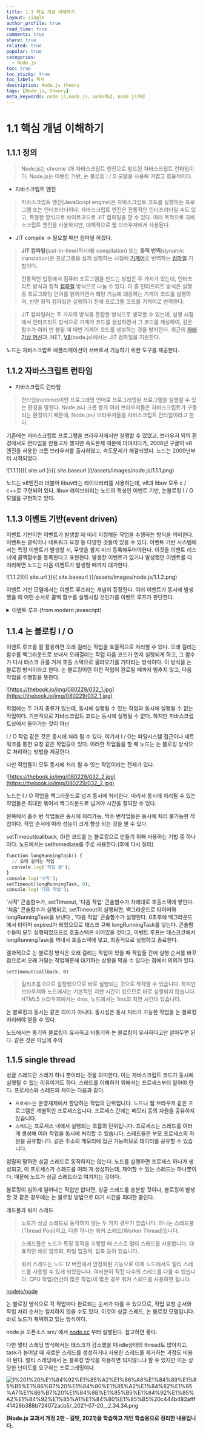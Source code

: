 ```yaml
---
title: 1.1 핵심 개념 이해하기
layout: single
author_profile: true
read_time: true
comments: true
share: true
related: true
popular: true
categories:
  - Node.js
toc: true
toc_sticky: true
toc_label: 목차
description: Node.js theory
tags: [Node.js, theory]
meta_keywords: node js,node.js, node개념, node.js개념
---
```


# 1.1 핵심 개념 이해하기

## 1.1.1 정의

> Node.js는 chrome V8 자바스크립트 엔진으로 빌드된 자바스크립트 런타임이다. Node.js는 이벤트 기반, 논 블로킹 I / O 모델을 사용해 가볍고 효율적이다.

- 자바스크립트 엔진

> 자바스크립트 엔진(JavaScript engine)은 자바스크립트 코드를 실행하는 프로그램 또는 인터프리터이다. 자바스크립트 엔진은 전통적인 인터프리터일 수도 있고, 특정한 방식으로 바이트코드로 JIT 컴파일을 할 수 있다. 여러 목적으로 자바스크립트 엔진을 사용하지만, 대체적으로 웹 브라우저에서 사용된다.

- JIT compile → 필요할 때만 컴파일 하겠다.

> **JIT 컴파일**(just-in-time(적시에) compilation) 또는 **동적 번역**(dynamic translation)은 프로그램을 실제 실행하는 시점에 [기계어](https://ko.wikipedia.org/wiki/%EA%B8%B0%EA%B3%84%EC%96%B4)로 번역하는 [컴파일](https://ko.wikipedia.org/wiki/%EC%BB%B4%ED%8C%8C%EC%9D%BC) 기법이다.

> 전통적인 입장에서 컴퓨터 프로그램을 만드는 방법은 두 가지가 있는데, 인터프리트 방식과 정적 [컴파일](https://ko.wikipedia.org/wiki/%EC%BB%B4%ED%8C%8C%EC%9D%BC) 방식으로 나눌 수 있다. 이 중 인터프리트 방식은 실행 중 프로그래밍 언어를 읽어가면서 해당 기능에 대응하는 기계어 코드를 실행하며, 반면 정적 컴파일은 실행하기 전에 프로그램 코드를 기계어로 번역한다.

> JIT 컴파일러는 두 가지의 방식을 혼합한 방식으로 생각할 수 있는데, 실행 시점에서 인터프리트 방식으로 기계어 코드를 생성하면서 그 코드를 캐싱하여, 같은 함수가 여러 번 불릴 때 매번 기계어 코드를 생성하는 것을 방지한다. 최근의 [자바 가상 머신](https://ko.wikipedia.org/wiki/%EC%9E%90%EB%B0%94_%EA%B0%80%EC%83%81_%EB%A8%B8%EC%8B%A0)과 .NET, [V8](https://ko.wikipedia.org/wiki/%ED%81%AC%EB%A1%AC_V8)(node.js)에서는 JIT 컴파일을 지원한다.

노드는 자바스크립트 애플리케이션이 서버로서 기능하기 위한 도구를 제공한다.

## 1.1.2 자바스크립트 런타임

- 자바스크립트 런타임

> 런타임(runtime)이란 프로그래밍 언어로 프로그래밍된 프로그램을 실행할 수 있는 환경을 말한다. Node.js나 크롬 등의 여러 브라우저들은 자바스크립트가 구동되는 환경이기 때문에, Node.js나 브라우저들을 자바스크립트 런타임이라고 한다.

기존에는 자바스크립트 프로그램을 브라우저에서만 실행할 수 있었고, 브라우저 외의 환경에서도 런타임을 만들고자 했지만 속도문제 때문에 더뎌지다가, 2008년 구글이 v8 엔진을 사용한 크롬 브라우저를 출시하였고, 속도문제가 해결되었다. 노드는 2009년부터 시작되었다.

![1.1.1]({{ site.url }}{{ site.baseurl }}/assets/images/node.js/1.1.1.png)

노드는 v8엔진과 더불어 libuv라는 라이브러리를 사용하는데, v8과 libuv 모두 c / c++로 구현되어 있다. libuv 라이브러리는 노드의 특성인 이벤트 기반, 논블로킹 I / O 모델을 구현하고 있다.

## 1.1.3 이벤트 기반(event driven)

이벤트 기반이란 이벤트가 발생할 때 미리 지정해둔 작업을 수행하는 방식을 의미한다. 이벤트는 클릭이나 네트워크 요청 등 다양한 것들이 있을 수 있다. 이벤트 기반 시스템에서는 특정 이벤트가 발생할 시, 무엇을 할지 미리 등록해두어야한다. 이것을 이벤트 리스너에 콜백함수를 등록한다고 표현한다. 발생한 이벤트가 없거나 발생했던 이벤트를 다 처리하면 노드는 다음 이벤트가 발생할 때까지 대기한다.

![1.1.2]({{ site.url }}{{ site.baseurl }}/assets/images/node.js/1.1.2.png)

이벤트 기반 모델에서는 이벤트 루프라는 개념이 등장한다. 여러 이벤트가 동시에 발생했을 때 어떤 순서로 콜백 함수를 실행시킬 것인가를 이벤트 루프가 판단한다.

<details>
  <summary>이벤트 루프 (from modern javascript)</summary>
<div markdown="1">

- **이벤트 루프 (from modern javascript)**

  브라우저 측 자바스크립트 실행 흐름은 Node.js와 마찬가지로 *이벤트 루프*에 기반합니다.

  따라서 이벤트 루프가 어떻게 동작하는지 잘 이해하고 있어야 최적화나 올바른 아키텍처 설계가 가능해집니다.

  이벤트 루프가 어떻게 동작하는지에 대한 이론과 함께, 이를 어떻게 실무에 적용할 수 있는지에 대해서 알아보겠습니다.

  *이벤트 루프(event loop)* 정의는 아주 간단합니다. 이벤트 루프는 태스크가 들어오길 기다렸다가 태스크가 들어오면 이를 처리하고, 처리할 태스크가 없는 경우엔 잠드는, 끊임없이 돌아가는 자바스크립트 내 루프입니다(task는 '작업’이라고 번역할 수 있는데, 매크로·마이크로태스크 등의 용어와 일치시키기 위해 '태스크’라고 음차 번역하였습니다 – 옮긴이).

  자바스크립트 엔진이 돌아가는 알고리즘을 일반화하면 다음과 같습니다.

  1. 처리해야 할 태스크가 있는 경우:
     - 먼저 들어온 태스크부터 순차적으로 처리함
  2. 처리해야 할 태스크가 없는 경우:
     - 잠들어 있다가 새로운 태스크가 추가되면 다시 1로 돌아감

  바로 이 알고리즘이 우리가 브라우저를 사용해 인터넷을 서핑할 때 돌아가는 알고리즘입니다. 이렇게 자바스크립트 엔진은 대부분의 시간 동안 아무런 일도 하지 않고 쉬고 있다가 스크립트나 핸들러, 이벤트가 활성화될 때만 돌아갑니다.

  그렇다면 자바스크립트 엔진을 활성화하는 태스크엔 과연 어떤 것들이 있을까요? 대표적인 태스크는 다음과 같습니다.

  - 외부 스크립트 `<script src="...">`가 로드될 때, 이 스크립트를 실행하는 것
  - 사용자가 마우스를 움직일 때 `mousemove` 이벤트와 이벤트 핸들러를 실행하는 것
  - `setTimeout`에서 설정한 시간이 다 된 경우, 콜백 함수를 실행하는 것
  - 기타 등등

  태스크는 하나의 집합을 이룹니다. 자바스크립트 엔진은 집합을 이루고 있는 태스크들을 차례대로 처리하고, 새로운 태스크가 추가될 때까지 기다립니다. 태스크를 기다리는 동안엔 CPU 자원 소비는 0에 가까워지고 엔진은 잠들게 됩니다.

  새로운 태스크는 엔진이 바쁠 때 추가될 수도 있습니다. 이때 이 태스크는 큐에 추가됩니다.

  이렇게 태스크가 추가되는 큐는 V8 용어로 '매크로태스크 큐(macrotask queue)'라고 부릅니다.

  좀 더 구체적인 사례를 가지고 매크로태스크 큐에 대해 알아봅시다. 엔진이 `script`를 처리하느라 바쁜데 사용자가 마우스를 움직여 `mousemove` 이벤트를 활성화하고, 바로 이어서 `setTimeout`에서 설정한 시간이 지났다고 가정해 봅시다. 이때 세 태스크는 큐에 하나씩 추가되는데, 위 그림에 이런 상황을 묘사해 보았습니다.

  큐에 있는 태스크들은 ‘들어간 순서대로’ 처리됩니다. 엔진은 `script`를 먼저 처리하고 `mousemove` 이벤트와 핸들러, `setTimeout` 핸들러를 순차적으로 처리합니다.

  지금까진 어려운 것이 없어 보입니다. 그렇죠?

  여기서 잠시 두 가지 세부 사항을 짚고 넘어갑시다.

  1. 엔진이 특정 태스크를 처리하는 동안엔 렌더링이 절대 일어나지 않습니다. 태스크를 처리하는 데 걸리는 시간이 길지 않으면 이는 전혀 문제가 되지 않습니다. 처리가 끝나는 대로 DOM 변경을 화면에 반영하면 되기 때문입니다.
  2. 태스크 처리에 긴 시간이 걸리면, 브라우저는 태스크를 처리하는 동안에 발생한 사용자 이벤트 등의 새로운 태스크들을 처리하지 못합니다. 인터넷 서핑을 하다 보면 '응답 없는 페이지(Page Unresponsive)'라는 얼럿 창을 만나게 되는 경우가 종종 있습니다. 이 얼럿 창은 아주 복잡한 계산이 필요하거나 프로그래밍 에러 때문에 무한 루프에 빠지게 될 때 나타나는데, 브라우저는 얼럿 창을 통해 사용자에게 페이지 전체와 함께 해당 태스크를 취소시킬지 말지를 선택하도록 유도합니다.

  자, 이론을 충분히 살펴봤으니 지금부턴 이 지식을 실무에서 어떻게 활용할 수 있을지 알아보도록 합시다.

  **[유스 케이스 1: CPU 소모가 많은 태스크 쪼개기](https://ko.javascript.info/event-loop#ref-897)**

  CPU 소모가 아주 많은 태스크 하나가 있다고 가정해 봅시다.å

  형광펜을 칠한 것처럼 페이지 일부를 강조해 주는 것이 바로 이런 태스크에 속합니다. 튜토리얼을 잘 따라오셨다면 예시 곳곳에서 이런 기능이 사용되고 있다는 것을 눈치채셨을 겁니다. 이렇게 코드 일부를 강조하기 위해선 어떤 부분을 강조해야 할지에 대한 사전 분석이 필요합니다. 여기에 더하여 색을 변경한 요소를 새롭게 만들고, 새로 만든 요소들을 문서에 추가해야 하는 일련의 작업이 필요하죠. 강조해야 할 코드 양이 많다면 당연히 아주 긴 시간이 소모될 겁니다.

  코드 강조라는 태스크를 수행하느라 엔진이 바쁠 때엔 사용자 이벤트 처리나 DOM 관련 작업이 완전히 멈추게 됩니다. 그러다 보면 브라우저에 '지연’이 생기거나 심하면 ‘멈춤’ 현상까지 발생하기도 하죠. 절대 있어서는 안 될 일입니다.

  이런 불가피한 상황들은 태스크를 여러 조각으로 쪼개 예방할 수 있습니다. 앞부분 100줄만 먼저 강조하고, 지연시간이 0인 `setTimeout`을 사용해 새롭게 스케줄링을 한 다음, 그 다음 100줄을 강조하는 식으로 코드를 변경하면 되죠.

  실제 코드를 통해 어떻게 하면 태스크를 쪼갤 수 있는지 알아봅시다. 직접 강조기능을 구현하는 대신 `1`부터 `1000000000`까지의 숫자를 세주는 함수를 사용해 간결한 코드로 시연해 보겠습니다.

  먼저 리팩토링 전의 코드를 살펴봅시다. 아래 예시를 실행하면 엔진이 몇 초간 ‘멈춥니다’. 서버 사이드 환경에서 예시를 실행하면 멈춤 현상이 눈에 잘 띄는데, 지금은 브라우저상에서 예시를 실행하고 있기 때문에 실행 후 페이지 내에 있는 아무 버튼이나 클릭해 지연이 발생하는 것을 직접 확인해 보도록 합시다(마우스 오른쪽 버튼을 누르면 쉽게 이벤트 지연을 확인할 수 있습니다 – 옮긴이). 숫자 카운팅이 끝나고 얼럿 창이 뜨기 전까진 그 어떤 그 어떤 사용자 이벤트도 처리되지 않는 것을 확인할 수 있습니다.

  ```js
  let i = 0;

  let start = Date.now();

  function count() {

    // CPU 소모가 많은 무거운 작업을 수행
    for (let j = 0; j < 1e9; j++) {
      i++;
    }

    alert("처리에 걸린 시간: " + (Date.now() - start) + "ms");
  }

  count();
  ```

  저사양 머신이라면 브라우저에 'the script takes too long’라는 경고가 뜰 수도 있겠네요.

  자, 이제 중첩 `setTimeout` 호출을 사용해 태스크를 쪼개서 문제를 해결해 봅시다.

  ```js
  let i = 0;

  let start = Date.now();

  function count() {

    // 무거운 작업을 쪼갠 후 이를 수행 (*)
    do {
      i++;
    } while (i % 1e6 != 0); // 배수일 때 컷!

    if (i == 1e9) {
      alert("처리에 걸린 시간: " + (Date.now() - start) + "ms");
    } else {
      setTimeout(count); // 새로운 호출을 스케줄링 (**)
    }

  }

  count();
  ```

  이젠 숫자를 세는 도중에도 브라우저가 완전히 제 기능을 다 하는 것을 확인할 수 있습니다.

  멈춤 없이 브라우저가 동작할 수 있었던 것은 `(*)`로 표시한 do-while 반복에서 `count` 태스크 일부가 처리되고, 카운팅이 다 끝나지 않았다면 `(**)`로 표시한 줄에서 카운팅 태스크가 다시 스케줄링 되기 때문입니다.

  1. 첫 번째 부분 카운팅: `i=1...1000000`
  2. 두 번째 부분 카운팅: `i=1000001..2000000`
  3. 원하는 숫자를 다 셀 때까지 부분 카운팅이 이어짐

  엔진이 첫 번째 부분 카운팅을 진행하느라 바쁜 와중에 `onclick` 이벤트와 같은 새로운 태스크가 생기면 태스크는 큐에 들어갑니다. 이 태스크는 첫 번째 부분 카운팅이 끝나고 난 후, 두 번째 부분 카운팅이 시작되기 전에 실행됩니다. 이렇게 부분 카운팅 실행 중간 중간에 '환기’를 해 줘서 이벤트 루프가 돌아갈 수 있게 해주면, 사용자 이벤트에 반응하면서 무거운 태스크 처리가 가능해집니다.

  그런데 `setTimeout`을 사용해 태스크를 쪼갠 예시와 그 전의 예시를 비교하면 크지는 않지만 시간차가 어느 정도 있는 것을 볼 수 있습니다.

  코드를 다듬어 시간차를 줄여보도록 합시다.

  스케줄링해주는 코드를 함수 `count()` 앞부분으로 옮겨보았습니다.

  ```js
  let i = 0;

  let start = Date.now();

  function count() {

    // 스케줄링 코드를 함수 앞부분으로 옮김
    if (i < 1e9 - 1e6) {
      setTimeout(count); // 새로운 호출을 스케줄링함
    }

    do {
      i++;
    } while (i % 1e6 != 0);

    if (i == 1e9) {
      alert("처리에 걸린 시간: " + (Date.now() - start) + "ms");
    }

  }

  count();
  ```

  이렇게 코드를 변경하면 `count()`가 호출되고 아직 원하는 숫자를 다 세지 못한 경우, 부분 카운팅이 시작되기 전에 부분 카운팅 재스케줄링이 이뤄지게 됩니다.

  직접 실행해 보면 아시겠지만 원하는 대로 시간이 단축되었네요.

  그렇다면 시간은 왜 단축된 것일까요?

  이유는 단순합니다. [setTimeout과 setInterval을 이용한 호출 스케줄링](https://ko.javascript.info/settimeout-setinterval) 챕터에서 배운 바와 같이 중첩 `setTimeout` 호출이 많은 경우엔 브라우저 최소 대기 시간이 4밀리초가 되기 때문입니다. 이런 브라우저 스펙 때문에 코드상으론 대기 시간이 `0`이더라도 실제 대기시간은 `4ms`(혹은 그보다 조금 더 긴 시간)가 되는데, 숫자를 세기 전에 스케줄링하면 숫자를 세면서 대기 시간을 소모할 수 있어 실행이 더 빨라지게 되는 것입니다.

  이렇게 CPU를 많이 잡아먹는 태스크를 여러 개로 쪼개면, 전체 실행 시간을 많이 희생하지 않으면서도 사용자와의 상호작용에 막힘이 없어진다는 장점이 있습니다.

  **[유스 케이스 2: 프로그레스 바](https://ko.javascript.info/event-loop#ref-898)**

  태스크를 여러 개로 쪼갤 때의 장점은 진행 상태를 나타내주는 프로그레스 바(progress bar)를 만들 때도 드러납니다.

  브라우저는 스크립트 실행 시간이 오래 걸리든 아니든 상관없이 대개 실행 중인 코드의 처리가 끝난 이후에 렌더링 작업을 합니다.

  함수를 사용해 원하는 만큼의 요소를 만들고 이 요소들을 하나하나 문서에 추가한 다음, 각 요소의 스타일을 변경할 수 있다는 점에서 이런 브라우저 동작 방식은 한편으론 아주 유용합니다. 모든 작업이 이뤄지는 동안 사용자는 완성되지 않은 ‘중간’ 상태의 화면을 보지 않아도 되기 때문입니다.

  관련 데모를 살펴봅시다. 함수가 끝날 때까지 사용자는 `i`가 변하는 것을 볼 수 없습니다. 화면에 출력되는 것은 마지막 상태뿐입니다.

  ```js
  <div id="progress"></div>

  <script>
    function count() {
      for (let i = 0; i < 1e6; i++) {
        i++;
        progress.innerHTML = i;
      }
    }

    count();
  </script>
  ```

  그런데 개발을 하다 보면 프로그레스 바 같이 작업 진척 상태를 보여주는 인디케이터(indicator)를 만들어야 하는 경우가 생기곤 합니다.

  이럴 때 `setTimeout`을 사용해 태스크를 여러 개로 쪼개면, 상태 변화를 서브 태스크 중간마다 보여줄 수 있습니다.

  예시를 살펴봅시다.

  ```js
  <div id="progress"></div>

  <script>
    let i = 0;

    function count() {

      // 무거운 작업을 쪼갠 후 이를 수행
      do {
        i++;
        progress.innerHTML = i;
      } while (i % 1e3 != 0);

      if (i < 1e7) {
        setTimeout(count);
      }

    }

    count();
  </script>
  ```

  이제 프로그레스 바처럼 `<div>`에 `i`가 변화는 과정을 출력해 줄 수 있게 되었습니다.

  **[유스 케이스 3: 이벤트 처리가 끝난 이후에 작업하기](https://ko.javascript.info/event-loop#ref-899)**

  이벤트 핸들러를 만들다 보면 이벤트 버블링이 끝나 모든 DOM 트리 레벨에서 이벤트가 핸들링 될 때까지 특정 액션을 연기시켜야 하는 경우가 생기곤 합니다. 이럴 때 연기시킬 액션 관련 코드를 지연 시간이 0인 `setTimeout`으로 감싸면 원하는 동작을 구현할 수 있습니다.

  앞서 [커스텀 이벤트 디스패치](https://ko.javascript.info/dispatch-events) 챕터에서 커스텀 이벤트 `menu-open`을 `setTimeout` 안에서 디스패칭하는 예시를 살펴본 바 있습니다. 이렇게 `setTimeout`을 사용하면 ‘click’ 이벤트가 완전히 핸들링 된 다음에 `menu-open` 이벤트를 디스패칭 할 수 있습니다.

  ```js
  menu.onclick = function() {
    // ...

    // 클릭한 메뉴 내 항목 정보가 담긴 커스텀 이벤트 생성
    let customEvent = new CustomEvent("menu-open", {
      bubbles: true
    });

    // 비동기로 커스텀 이벤트를 디스패칭
    setTimeout(() => menu.dispatchEvent(customEvent));
  };
  ```

![1.1.3]({{ site.url }}{{ site.baseurl }}/assets/images/node.js/1.1.3.jpg)

자바스크립트는 위에서 부터 코드가 실행됨. anonymous는 전역 컨텍스트(함수가 호출 되었을 때 생성되는 환경 → 함수가 돌아가고 있을 때의 찰나의 순간 → 옆 예제에서는 4개의 함수가 돌아가고 있는 순간)

```js
function run() {
  console.log('3초 후 실행');
}
console.log('시작');
setTimeout(run, 3000);
console.log('끝');
```

- 태스크 큐: 이벤트 발생 후 호출되어야 할 콜백 함수들이 wait하는 큐 콜백들은 이벤트 루프가 정한 순서대로 정렬되어, 콜백 큐라고도 부른다.
- 백그라운드: 타이머나 I / O 작업 콜백 또느 이벤트 리스너들이 대기하는 공간

![1.1.4]({{ site.url }}{{ site.baseurl }}/assets/images/node.js/1.1.4.png)

전역 컨텍스트인 anonymous가 호출 스택에 들어가서면서 시작된다. 그 뒤 setTimeout이 호출 스택에 들어간다. setTimeout이 anonymous보다 먼저 실행되고, setTimeout이 실행되면, 타이머와 함께 run 콜백을 백그라운드로 보내고 호출 스택에서 빠진다. 그 다음으로 anonymous가 호출스택에서 빠지고, 백그라운드에서는 3초후 run함수를 태스크 큐로 보낸다. (태스크 큐는 여러개이다.)

![1.1.5]({{ site.url }}{{ site.baseurl }}/assets/images/node.js/1.1.5.jpg)

![1.1.6]({{ site.url }}{{ site.baseurl }}/assets/images/node.js/1.1.6.jpg)

이벤트 루프는 호출스택이 비게되면, 태스크 큐에서 함수를 하나씩 꺼내서 호출스택에 넣고 실행한다.

이벤트 루프는 태스크 큐에 콜백 함수가 들어올 때까지 계속 대기한다. 3초가 지나도 run함수가 호출되지 않을 수 있다. 다시말해 setTimeout의 시간이 정확하지 않을 수도 있다. 이유는 3초가 지났음에도 호출스택이 비어있지 않을 수 있기 때문이다.

</div>
</details>

## 1.1.4 논 블로킹 I / O

이벤트 루프를 잘 활용하면 오래 걸리는 작업을 효율적으로 처리할 수 있다. 오래 걸리는 함수를 백그라운드로 보내서 오래걸리는 작업 다음 코드가 먼저 실행되게 하고, 그 함수가 다시 태스크 큐를 거쳐 호출 스택으로 올라오기를 기다리는 방식이다. 이 방식을 논 블로킹 방식이라고 한다. 논 블로킹이란 이전 작업이 완료될 때까지 멈추지 않고, 다음 작업을 수행함을 뜻한다.

![https://thebook.io/img/080229/032_1.jpg](https://thebook.io/img/080229/032_1.jpg)

작업에는 두 가지 종류가 있는데, 동시에 실행될 수 있는 작업과 동시에 실행될 수 없는 작업이다. 기본적으로 자바스크립트 코드는 동시에 실행될 수 없다. 하지만 자바스크립트상에서 돌아가는 것이 아닌

I / O 작업 같은 것은 동시에 처리 될 수 있다. 여기서 I / O는 파일시스템 접근이나 네트워크를 통한 요청 같은 작업등이 있다. 이러한 작업들을 할 때 노드는 논 블로킹 방식으로 처리하는 방법을 제공한다.

다만 작업들이 모두 동시에 처리 될 수 잇는 작업이라는 전제가 있다.

![https://thebook.io/img/080229/032_2.jpg](https://thebook.io/img/080229/032_2.jpg)

노드는 I / O 작업을 백그라운드로 넘겨 동시에 처리한다. 따라서 동시에 처리될 수 있는 작업들은 최대한 묶어서 백그라운드로 넘겨야 시간을 절약할 수 있다.

왼쪽에서 홀수 번 작업들은 동시에 처리가능, 짝수 번작업들은 동시에 처리 불가능한 작업이다. 작업 순서에 따라 성능이 크게 향상 되는 것을 볼 수 있다.

setTimeout(callback, 0)은 코드를 논 블로킹으로 만들기 위해 사용하는 기법 중 하나이다. 노드에서는 setImmediate를 주로 사용한다.(후에 다시 정리)

```ruby
function longRunningTask() {
  // 오래 걸리는 작업
  console.log('작업 끝');
}
console.log('시작');
setTimeout(longRunningTask, 0);
console.log('다음 작업');
```

'시작' 콘솔함수가, setTimeout, '다음 작업' 콘솔함수가 차례대로 호출스택에 쌓인다. '처음' 콘솔함수가 실행되고, setTimeout이 실행되면, 백그라운드로 타이머와 longRunningTask을 보낸다 , '다음 작업' 콘솔함수가 실행된다. 0초후에 백그라운드에서 타이머 expired가 되었으므로 태스크 큐에 longRunningTask를 넣는다. 콘솔함수들이 모두 실행되었으므로 호출스택은 비어있을 것이고, 이벤트 루프는 태스크큐에서 longRunningTask를 꺼내서 호출스택에 넣고, 최종적으로 실행하고 종료한다.

결과적으로 논 블로킹 방식은 오래 걸리는 작업이 있을 때 작업들 간에 실행 순서를 바꾸점으로써 오래 거릴는 작업때문에 대기하는 상황을 막을 수 있다는 점에서 의의가 있다.

`setTimeout(callback, 0)`

> 밀리초를 0으로 설정했으므로 바로 실행되는 것으로 착각할 수 있습니다. 하지만 브라우저와 노드에서는 기본적인 지연 시간이 있으므로 바로 실행되지 않습니다. HTML5 브라우저에서는 4ms, 노드에서는 1ms의 지연 시간이 있습니다.

논 블로킹과 동시는 같은 의미가 아니다. 동시성은 동시 처리가 가능한 작업을 논 블로킹 처리해야 얻을 수 있다.

노드에서는 동기와 블로킹이 유사하고 비동기와 논 블로킹이 유사하다고만 알아두면 된다. 같은 것은 아님에 주의

## 1.1.5 single thread

싱글 스레드란 스레가 하나 뿐이라는 것을 의미한다. 이는 자바스크립트 코드가 동시에 실행될 수 없는 이유이기도 하다. 스레드를 이해하기 위해서는 프로세스부터 알아야 한다. 프로세스와 스레드의 차이는 다음과 같다.

- `프로세스`는 운영체제에서 할당하는 작업의 단위입니다.
  노드나 웹 브라우저 같은 프로그램은 개별적인 프로세스입니다.
  프로세스 간에는 메모리 등의 자원을 공유하지 않습니다.
- `스레드`는 프로세스 내에서 실행되는 흐름의 단위입니다.
  프로세스는 스레드를 여러 개 생성해 여러 작업을 동시에 처리할 수 있습니다.
  스레드들은 부모 프로세스의 자원을 공유합니다.
  같은 주소의 메모리에 접근 가능하므로 데이터를 공유할 수 있습니다.

엄밀히 말하면 싱글 스레드로 동작하지는 않는다. 노드를 실행하면 프로세스 하나가 생성되고, 이 프로세스가 스레드를 여러 개 생성하는데, 제어할 수 있는 스레드는 하나뿐이다. 때문에 노드가 싱글 스레드라고 여겨지는 것이다.

블로킹이 심하게 일어나는 작업만 없다면, 싱글 스레드롤 충분할 것이나, 블로킹이 발생할 것 같은 경우에는 논 블로킹 방법으로 대기 시간을 최대한 줄인다.

레드풀과 워커 스레드

> 노드가 싱글 스레드로 동작하지 않는 두 가지 경우가 있습니다. 하나는 스레드풀(Thread Pool)이고, 다른 하나는 워커 스레드(Worker Thread)입니다.

> 스레드풀은 노드가 특정 동작을 수행할 때 스스로 멀티 스레드를 사용합니다. 대표적인 예로 암호화, 파일 입출력, 압축 등이 있습니다.

> 워커 스레드는 노드 12 버전에서 안정화된 기능으로 이제 노드에서도 멀티 스레드를 사용할 수 있게 되었습니다. 여러분이 직접 다수의 스레드를 다룰 수 있습니다. CPU 작업(연산이 많은 작업)이 많은 경우 워커 스레드를 사용하면 됩니다.

[nodejs/node](https://github.com/nodejs/node/blob/master/doc/api/worker_threads.md)

논 블로킹 방식으로 각 작업마다 완료되는 순서가 다를 수 있으므로, 작업 요청 순서와 작업 처리 순서는 일치하지 않을 수도 있다. 이것이 싱글 스레드, 논 블로킹 모델입니다. 바로 노드가 채택하고 있는 방식이다.

node.js 오픈소스 src/ 에서 [node.cc](http://node.cc) 부터 실행된다. 참고하면 좋다.

다만 멀티 스레딩 방식에서는 태스크가 감소했을 때 idle상태의 thread도 많아지고, task가 늘어날 때 새로운 스레드를 생성하거나 사용한 스레드를 제거하는 과정도 비용이 된다. 멀티 스레딩에서 논 블로킹 방식을 차용하면 되지않느냐 할 수 있지만 이는 상당한 난이도를 요구하는 프로그래밍이다.

![1%201%20%E1%84%92%E1%85%A2%E1%86%A8%E1%84%89%E1%85%B5%E1%86%B7%20%E1%84%80%E1%85%A2%E1%84%82%E1%85%A7%E1%86%B7%20%E1%84%8B%E1%85%B5%E1%84%92%E1%85%A2%E1%84%92%E1%85%A1%E1%84%80%E1%85%B5%20c444b482afff41429b388b724072acb5/_2021-07-20__2.34.34.png](1%201%20%E1%84%92%E1%85%A2%E1%86%A8%E1%84%89%E1%85%B5%E1%86%B7%20%E1%84%80%E1%85%A2%E1%84%82%E1%85%A7%E1%86%B7%20%E1%84%8B%E1%85%B5%E1%84%92%E1%85%A2%E1%84%92%E1%85%A1%E1%84%80%E1%85%B5%20c444b482afff41429b388b724072acb5/_2021-07-20__2.34.34.png)

**(Node.js 교과서 개정 2판 - 길벗, 2021)을 학습하고 개인 학습용으로 정리한 내용입니다.**
